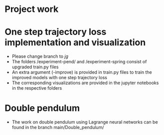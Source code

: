 # Project work

# One step trajectory loss implementation and visualization

- Please change branch to _jg_
- The folders /experiment-pend/ and /experiment-spring consist of upgraded train.py files
- An extra argument (-improve) is provided in train.py files to train the improved models with one step trajectory loss
- The corresponding visualizations are provided in the jupyter notebooks in the respective folders

# Double pendulum

- The work on double pendulum using Lagrange neural networks can be found in the branch main/Double_pendulum/

